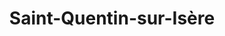 ---
title: Saint-Quentin-sur-Isère
url: /saint-quentin-sur-isere/
latitude: 45.281
longitude: 5.547
---